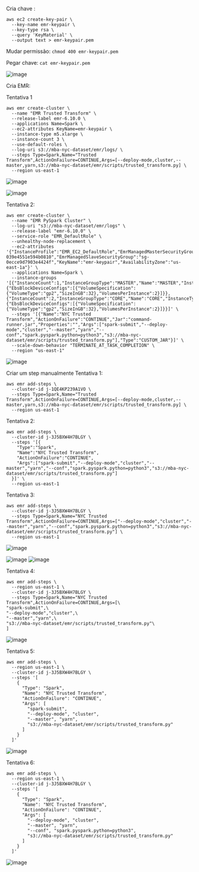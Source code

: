 Cria chave :

```
aws ec2 create-key-pair \
  --key-name emr-keypair \
  --key-type rsa \
  --query 'KeyMaterial' \
  --output text > emr-keypair.pem

```
Mudar permissão:
```chmod 400 emr-keypair.pem```

Pegar chave:
```cat emr-keypair.pem```


![image](https://github.com/user-attachments/assets/7c6c790d-9ffc-452d-b376-e9adfcd31af4)

Cria EMR:

Tentativa 1

```
aws emr create-cluster \
  --name "EMR Trusted Transform" \
  --release-label emr-6.10.0 \
  --applications Name=Spark \
  --ec2-attributes KeyName=emr-keypair \
  --instance-type m5.xlarge \
  --instance-count 3 \
  --use-default-roles \
  --log-uri s3://mba-nyc-dataset/emr/logs/ \
  --steps Type=Spark,Name="Trusted Transform",ActionOnFailure=CONTINUE,Args=[--deploy-mode,cluster,--master,yarn,s3://mba-nyc-dataset/emr/scripts/trusted_transform.py] \
  --region us-east-1
 ```
![image](https://github.com/user-attachments/assets/ceeb0427-f4f5-4d46-9e22-aafd26affde1)


![image](https://github.com/user-attachments/assets/e8be5147-5a9d-4cdc-aae3-0caf4eeb2bb4)


Tentativa 2:

```
aws emr create-cluster \
  --name "EMR PySpark Cluster" \
  --log-uri "s3://mba-nyc-dataset/emr/logs" \
  --release-label "emr-6.10.0" \
  --service-role "EMR_DefaultRole" \
  --unhealthy-node-replacement \
  --ec2-attributes '{"InstanceProfile":"EMR_EC2_DefaultRole","EmrManagedMasterSecurityGroup":"sg-039e4551e594b0810","EmrManagedSlaveSecurityGroup":"sg-0ecce9d7903e4424f","KeyName":"emr-keypair","AvailabilityZone":"us-east-1a"}' \
  --applications Name=Spark \
  --instance-groups '[{"InstanceCount":1,"InstanceGroupType":"MASTER","Name":"MASTER","InstanceType":"m5.xlarge","EbsConfiguration":{"EbsBlockDeviceConfigs":[{"VolumeSpecification":{"VolumeType":"gp2","SizeInGB":32},"VolumesPerInstance":2}]}},{"InstanceCount":2,"InstanceGroupType":"CORE","Name":"CORE","InstanceType":"m5.xlarge","EbsConfiguration":{"EbsBlockDeviceConfigs":[{"VolumeSpecification":{"VolumeType":"gp2","SizeInGB":32},"VolumesPerInstance":2}]}}]' \
  --steps '[{"Name":"NYC Trusted Transform","ActionOnFailure":"CONTINUE","Jar":"command-runner.jar","Properties":"","Args":["spark-submit","--deploy-mode","cluster","--master","yarn","--conf","spark.pyspark.python=python3","s3://mba-nyc-dataset/emr/scripts/trusted_transform.py"],"Type":"CUSTOM_JAR"}]' \
  --scale-down-behavior "TERMINATE_AT_TASK_COMPLETION" \
  --region "us-east-1"
```

![image](https://github.com/user-attachments/assets/4b1329b3-baf5-43d4-9ad4-f3542a037f3b)


Criar um step manualmente
Tentativa 1:
```
aws emr add-steps \
  --cluster-id j-1QE4KP239A1VO \
  --steps Type=Spark,Name="Trusted Transform",ActionOnFailure=CONTINUE,Args=[--deploy-mode,cluster,--master,yarn,s3://mba-nyc-dataset/emr/scripts/trusted_transform.py] \
  --region us-east-1
```
Tentativa 2:
```
aws emr add-steps \
  --cluster-id j-3J5BXW4H7BLGY \
  --steps '[{
    "Type":"Spark",
    "Name":"NYC Trusted Transform",
    "ActionOnFailure":"CONTINUE",
    "Args":["spark-submit","--deploy-mode","cluster","--master","yarn","--conf","spark.pyspark.python=python3","s3://mba-nyc-dataset/emr/scripts/trusted_transform.py"]
  }]' \
  --region us-east-1
```

Tentativa 3:

```
aws emr add-steps \
  --cluster-id j-3J5BXW4H7BLGY \
  --steps Type=Spark,Name="NYC Trusted Transform",ActionOnFailure=CONTINUE,Args=["--deploy-mode","cluster","--master","yarn","--conf","spark.pyspark.python=python3","s3://mba-nyc-dataset/emr/scripts/trusted_transform.py"] \
  --region us-east-1
```
![image](https://github.com/user-attachments/assets/c87db34f-5964-4b0f-8b75-67fb3a6b3f26)

![image](https://github.com/user-attachments/assets/defa0c06-8eda-42ea-8b40-ff68c982d69a)
![image](https://github.com/user-attachments/assets/2eea6a83-36ed-4508-9d61-c96a3c40ee53)

Tentativa 4:
```
aws emr add-steps \
  --region us-east-1 \
  --cluster-id j-3J5BXW4H7BLGY \
  --steps Type=Spark,Name="NYC Trusted Transform",ActionOnFailure=CONTINUE,Args=[\
"spark-submit",\
"--deploy-mode","cluster",\
"--master","yarn",\
"s3://mba-nyc-dataset/emr/scripts/trusted_transform.py"\
]
```


![image](https://github.com/user-attachments/assets/83458967-3bd0-4a5d-9fff-6dcc48c22c06)

Tentativa 5:
```
aws emr add-steps \
  --region us-east-1 \
  --cluster-id j-3J5BXW4H7BLGY \
  --steps '[
    {
      "Type": "Spark",
      "Name": "NYC Trusted Transform",
      "ActionOnFailure": "CONTINUE",
      "Args": [
        "spark-submit",
        "--deploy-mode", "cluster",
        "--master", "yarn",
        "s3://mba-nyc-dataset/emr/scripts/trusted_transform.py"
      ]
    }
  ]'
```
![image](https://github.com/user-attachments/assets/5205d6c1-77dd-40ad-8145-7a3cb6884a24)


Tentativa 6:

```
aws emr add-steps \
  --region us-east-1 \
  --cluster-id j-3J5BXW4H7BLGY \
  --steps '[
    {
      "Type": "Spark",
      "Name": "NYC Trusted Transform",
      "ActionOnFailure": "CONTINUE",
      "Args": [
        "--deploy-mode", "cluster",
        "--master", "yarn",
        "--conf", "spark.pyspark.python=python3",
        "s3://mba-nyc-dataset/emr/scripts/trusted_transform.py"
      ]
    }
  ]'
```
![image](https://github.com/user-attachments/assets/b034334a-89a6-4e30-a90e-3f12a1df2553)
